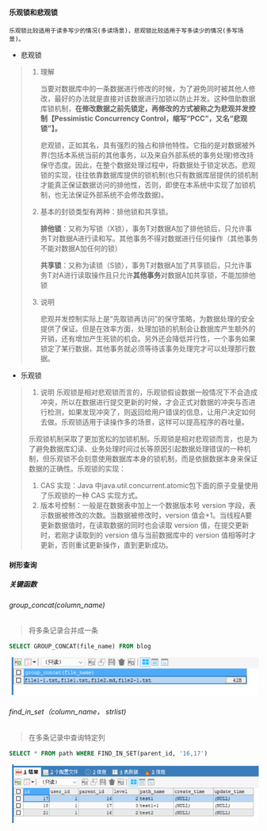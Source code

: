 #### 乐观锁和悲观锁

`乐观锁比较适用于读多写少的情况(多读场景)，悲观锁比较适用于写多读少的情况(多写场景)。`

- 悲观锁

> 1. 理解
>
>    当要对数据库中的一条数据进行修改的时候，为了避免同时被其他人修改，最好的办法就是直接对该数据进行加锁以防止并发。这种借助数据库锁机制，**在修改数据之前先锁定，再修改的方式被称之为悲观并发控制【Pessimistic Concurrency Control，缩写“PCC”，又名“悲观锁”】。**
>    
>    悲观锁，正如其名，具有强烈的独占和排他特性。它指的是对数据被外界(包括本系统当前的其他事务，以及来自外部系统的事务处理)修改持保守态度。因此，在整个数据处理过程中，将数据处于锁定状态。悲观锁的实现，往往依靠数据库提供的锁机制(也只有数据库层提供的锁机制才能真正保证数据访问的排他性，否则，即使在本系统中实现了加锁机制，也无法保证外部系统不会修改数据)。
>
> 
>
> 2. 基本的封锁类型有两种：排他锁和共享锁。
>
>    **排他锁**：又称为写锁（X锁），事务T对数据A加了排他锁后，只允许事务T对数据A进行读和写。其他事务不得对数据进行任何操作（其他事务不能对数据A加任何的锁）
>
>    **共享锁**：又称为读锁（S锁），事务T对数据A加了共享锁后，只允许事务T对A进行读取操作且只允许**其他事务**对数据A加共享锁，不能加排他锁
>    
>    
>    
> 3. 说明
>
>    悲观并发控制实际上是“先取锁再访问”的保守策略，为数据处理的安全提供了保证。但是在效率方面，处理加锁的机制会让数据库产生额外的开销，还有增加产生死锁的机会。另外还会降低并行性，一个事务如果锁定了某行数据，其他事务就必须等待该事务处理完才可以处理那行数据。

- 乐观锁

> 1. 说明
>     乐观锁是相对悲观锁而言的，乐观锁假设数据一般情况下不会造成冲突，所以在数据进行提交更新的时候，才会正式对数据的冲突与否进行检测，如果发现冲突了，则返回给用户错误的信息，让用户决定如何去做。乐观锁适用于读操作多的场景，这样可以提高程序的吞吐量。
>
>   
>
>   乐观锁机制采取了更加宽松的加锁机制。乐观锁是相对悲观锁而言，也是为了避免数据库幻读、业务处理时间过长等原因引起数据处理错误的一种机制，但乐观锁不会刻意使用数据库本身的锁机制，而是依据数据本身来保证数据的正确性。乐观锁的实现：
>
>   1. CAS 实现：Java 中java.util.concurrent.atomic包下面的原子变量使用了乐观锁的一种 CAS 实现方式。
>   2. 版本号控制：一般是在数据表中加上一个数据版本号 version 字段，表示数据被修改的次数。当数据被修改时，version 值会+1。当线程A要更新数据值时，在读取数据的同时也会读取 version 值，在提交更新时，若刚才读取到的 version 值与当前数据库中的 version 值相等时才更新，否则重试更新操作，直到更新成功。

#### 树形查询

##### 关键函数

###### group_concat(column_name)

> 将多条记录合并成一条

```sql
SELECT GROUP_CONCAT(file_name) FROM blog
```

![image-20210813153733162](../../static/image/image-20210813153733162.png)

###### find_in_set（column_name， strlist)

> 在多条记录中查询特定列

```sql
SELECT * FROM path WHERE FIND_IN_SET(parent_id, '16,17')
```

![image-20210813154117446](../../static/image/image-20210813154117446.png)



